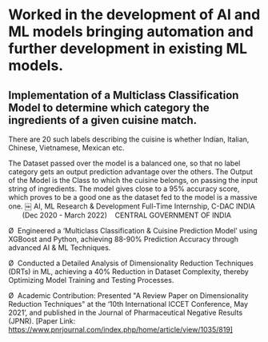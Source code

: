 
# Worked in the development of AI and ML models bringing automation and further development in existing ML models. 

## Implementation of a Multiclass Classification Model to determine which category the ingredients of a given cuisine match. 
There are 20 such labels describing the cuisine is whether Indian, Italian, Chinese, Vietnamese, Mexican etc.

The Dataset passed over the model is a balanced one, so that no label category gets an output prediction advantage over the others. The Output of the Model is the Class to which the cuisine belongs, on passing the input string of ingredients. The model gives close to a 95% accuracy score, which proves to be a good one as the dataset fed to the model is a massive one.
￼
AI, ML Research & Development Full-Time Internship, C-DAC INDIA          (Dec 2020 - March 2022)    CENTRAL GOVERNMENT OF INDIA  

Ø  Engineered a ‘Multiclass Classification & Cuisine Prediction Model’ using XGBoost and Python, achieving 88-90% Prediction Accuracy through advanced AI & ML Techniques.

Ø  Conducted a Detailed Analysis of Dimensionality Reduction Techniques (DRTs) in ML, achieving a 40% Reduction in Dataset Complexity, thereby Optimizing Model Training and Testing Processes.

Ø  Academic Contribution: Presented "A Review Paper on Dimensionality Reduction Techniques" at the ‘10th International ICCET Conference, May 2021’, and published in the Journal of Pharmaceutical Negative Results (JPNR). [Paper Link: https://www.pnrjournal.com/index.php/home/article/view/1035/819]
